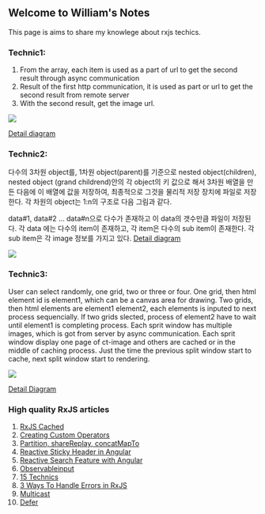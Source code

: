 ## Welcome to William's Notes

This page is aims to share my knowlege about rxjs techics. 

### Technic1: 
1. From the array, each item is used as a part of url  to get the second result through async communication
2. Result of the first http communication, it is used as part or url to get the second result from remote server
3. With the second result, get the image url.

![](/assest/images/technic1-1.png)

[Detail diagram](/technic1.md)


### Technic2:
다수의 3차원 object를, 1차원 object(parent)를 기준으로 nested object(children), nested object (grand childrend)안의 각 object의 키 값으로 해서 3차원 배열을 만든 다음에 이 배열에 값을 저장하여, 최종적으로 그것을 물리적 저장 장치에 파일로 저장한다. 각 차원의 object는 1:n의 구조로 다음 그림과 같다.

data#1, data#2 … data#n으로 다수가 존재하고 이 data의 갯수만큼 파일이 저장된다.
각 data 에는 다수의 item이 존재하고, 각 item은 다수의 sub item이 존재한다.
각 sub item은 각 image 정보를 가지고 있다.
[Detail diagram](/technic2.md)

![](/assest/images/technic2-1.png)

### Technic3:
User can select randomly, one grid, two or three or four.
One grid, then html element id is element1, which can be a canvas area for drawing.
Two grids, then html elements are element1 element2, each elements is inputed to next process sequencially.
If two grids slected, process of element2 have to wait until element1 is completing process.
Each sprit window has multiple images, which is got from server by async communication.
Each sprit window display one page of ct-image and others are cached or in the middle of caching process.
Just the time the previous split window start to cache, next split window start to rendering.

![](/assest/images/split-window1-1.png)

[Detail Diagram](/technic3.md)

### High quality RxJS articles

1. [RxJS Cached](https://blog.thoughtram.io/angular/2018/03/05/advanced-caching-with-rxjs.html )
2. [Creating Custom Operators](https://netbasal.com/creating-custom-operators-in-rxjs-32f052d69457)
3. [Partition, shareReplay, concatMapTo](https://netbasal.com/use-rxjs-to-modify-app-behavior-based-on-page-visibility-ce499c522be4)
4. [Reactive Sticky Header in Angular](https://netbasal.com/reactive-sticky-header-in-angular-12dbffb3f1d3)
5. [Reactive Search Feature with Angular](https://medium.com/lapis/searching-through-a-list-reactively-in-angular-c61c9d1832df)
6. [Observableinput](https://medium.com/javascript-everyday/rxjs-observableinput-dbc9c7035adc)
7. [15 Technics](https://sentinelone-tech.medium.com/15-rxjs-awesome-tips-from-15-sentinels-84ad132b13fd)
8. [3 Ways To Handle Errors in RxJS](https://medium.com/javascript-in-plain-english/3-ways-to-handle-errors-in-rxjs-97a04f2ecdc)
9. [Multicast](https://netbasal.com/understanding-rxjs-multicast-operators-77b3f60af0a2)
10. [Defer](https://netbasal.com/getting-to-know-the-defer-observable-in-rxjs-a16f092d8c09)





